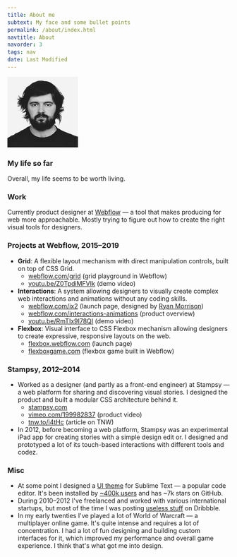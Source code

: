 ```yaml
---
title: About me
subtext: My face and some bullet points
permalink: /about/index.html
navtitle: About
navorder: 3
tags: nav
date: Last Modified
---
```


![my face][my-face]

### My life so far

Overall, my life seems to be worth living.

### Work

Currently product designer at [Webflow](https://webflow.com/) — a tool that makes producing for web more approachable. Mostly trying to figure out how to create the right visual tools for designers.

### Projects at Webflow, 2015–2019

- **Grid**: A flexible layout mechanism with direct manipulation controls, built on top of CSS Grid.
  - [webflow.com/grid](https://webflow.com/grid) (grid playground in Webflow)
  - [youtu.be/Z0TpdiMFVIk](https://youtu.be/Z0TpdiMFVIk) (demo video)
- **Interactions**: A system allowing designers to visually create complex web interactions and animations without any coding skills.
  - [webflow.com/ix2](https://webflow.com/ix2) (launch page, designed by [Ryan Morrison](https://ryry.io))
  - [webflow.com/interactions-animations](https://webflow.com/interactions-animations) (product overview)
  - [youtu.be/RmTIx9I78QI](https://youtu.be/RmTIx9I78QI) (demo video)
- **Flexbox**: Visual interface to CSS Flexbox mechanism allowing designers to create expressive, responsive layouts on the web.
  - [flexbox.webflow.com](https://flexbox.webflow.com) (launch page)
  - [flexboxgame.com](https://www.flexboxgame.com/) (flexbox game built in Webflow)

### Stampsy, 2012–2014

- Worked as a designer (and partly as a front-end engineer) at Stampsy — a web platform for sharing and discovering visual stories. I designed the product and built a modular CSS architecture behind it.
  - [stampsy.com](https://stampsy.com/)
  - [vimeo.com/199982837](https://vimeo.com/199982837) (product video)
  - [tnw.to/i4tHc](http://tnw.to/i4tHc) (article on TNW)
- In 2012, before becoming a web platform, Stampsy was an experimental iPad app for creating stories with a simple design edit
  or. I designed and prototyped a lot of its touch-based interactions with different tools and codez.

### Misc

- At some point I designed a [UI theme](https://github.com/kkga/spacegray) for Sublime Text — a popular code editor. It's been installed by [~400k users](https://packagecontrol.io/packages/Theme%20-%20Spacegray) and has ~7k stars on GitHub.
- During 2010–2012 I've freelanced and worked with various international startups, but most of the time I was posting [useless stuff](https://dribbble.com/gadzhi) on Dribbble.
- In my early twenties I've played a lot of World of Warcraft — a multiplayer online game. It's quite intense and requires a lot of concentration. I had a lot of fun designing and building custom interfaces for it, which improved my performance and overall game experience. I think that's what got me into design.

[my-face]: /static/img/face.jpg "me"
